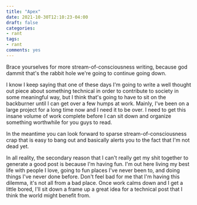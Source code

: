 ```yaml
---
title: "Apex"
date: 2021-10-30T12:10:23-04:00
draft: false
categories:
- rant
tags:
- rant
comments: yes
---
```


Brace yourselves for more stream-of-consciousness writing, because god dammit
that's the rabbit hole we're going to continue going down.

I know I keep saying that one of these days I'm going to write a well thought
out piece about something technical in order to contribute to society in some
meaningful way, but I think that's going to have to sit on the backburner until
I can get over a few humps at work. Mainly, I've been on a large project for a
long time now and I need it to be over. I need to get this insane volume of work
complete before I can sit down and organize something worthwhile for you guys to
read.

In the meantime you can look forward to sparse stream-of-consciousness crap that
is easy to bang out and basically alerts you to the fact that I'm not dead yet.

In all reality, the secondary reason that I can't really get my shit together to
generate a good post is because I'm having fun. I'm out here living my best life
with people I love, going to fun places I've never been to, and doing things
I've never done before. Don't feel bad for me that I'm having this dilemma, it's
not all from a bad place. Once work calms down and I get a little bored, I'll
sit down a frame up a great idea for a technical post that I think the world
might benefit from.
